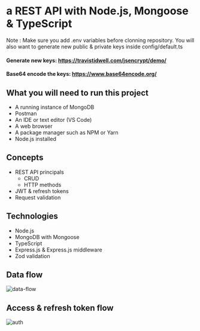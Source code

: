 # a REST API with Node.js, Mongoose & TypeScript
Note : Make sure you add .env variables before clonning repository. You will also want to generate new public & private keys inside config/default.ts

#### Generate new keys: https://travistidwell.com/jsencrypt/demo/

#### Base64 encode the keys: https://www.base64encode.org/

## What you will need to run this project
* A running instance of MongoDB
* Postman
* An IDE or text editor (VS Code)
* A web browser
* A package manager such as NPM or Yarn
* Node.js installed

## Concepts
* REST API principals
    * CRUD
    * HTTP methods
* JWT & refresh tokens
* Request validation

## Technologies
* Node.js
* MongoDB with Mongoose
* TypeScript
* Express.js & Express.js middleware
* Zod validation

## Data flow
![data-flow](https://github.com/JalalAliyev/E-state/assets/68613787/4c149951-25b0-40b0-bc0a-589d953cb072)

## Access & refresh token flow
![auth](https://github.com/JalalAliyev/E-state/assets/68613787/1b7aaf66-8cdf-4880-b077-458469a2ddbb)


